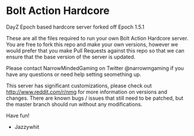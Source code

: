 # Bolt Action Hardcore
DayZ Epoch based hardcore server forked off Epoch 1.5.1

These are all the files required to run your own Bolt Action Hardcore server. 
You are free to fork this repo and make your own versions, however we would prefer that you make Pull Requests 
against this repo so that we can ensure that the base version of the server is updated.

Please contact NarrowMindedGaming on Twitter @narrowmgaming if you have any questions or need help setting seomething up.

This server has significant customizations, please check out http://www.reddit.com/r/nmg for more information
on versions and changes. There are known bugs / issues that still need to be patched, but the master branch should run
without any modifications.

Have fun!
- Jazzywhit
